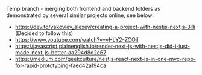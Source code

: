 Temp branch - merging both frontend and backend folders as demonstrated by several similar projects online, see below:

- https://dev.to/yakovlev_alexey/creating-a-project-with-nestjs-nextjs-3i1i (Decided to follow this)
- https://www.youtube.com/watch?v=vHLY2-ZCOiI
- https://javascript.plainenglish.io/render-next-js-with-nestjs-did-i-just-made-next-js-better-aa294d8d2c67
- https://medium.com/geekculture/nestjs-react-next-js-in-one-mvc-repo-for-rapid-prototyping-faed42a194ca
